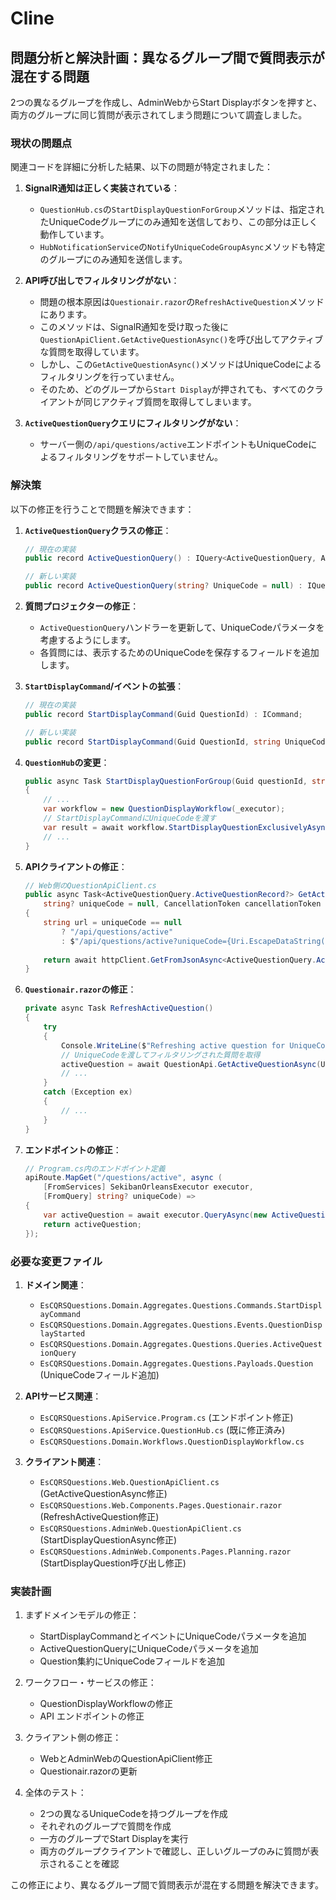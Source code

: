 # Cline

## 問題分析と解決計画：異なるグループ間で質問表示が混在する問題

2つの異なるグループを作成し、AdminWebからStart Displayボタンを押すと、両方のグループに同じ質問が表示されてしまう問題について調査しました。

### 現状の問題点

関連コードを詳細に分析した結果、以下の問題が特定されました：

1. **SignalR通知は正しく実装されている**：
   - `QuestionHub.cs`の`StartDisplayQuestionForGroup`メソッドは、指定されたUniqueCodeグループにのみ通知を送信しており、この部分は正しく動作しています。
   - `HubNotificationService`の`NotifyUniqueCodeGroupAsync`メソッドも特定のグループにのみ通知を送信します。

2. **API呼び出しでフィルタリングがない**：
   - 問題の根本原因は`Questionair.razor`の`RefreshActiveQuestion`メソッドにあります。
   - このメソッドは、SignalR通知を受け取った後に`QuestionApiClient.GetActiveQuestionAsync()`を呼び出してアクティブな質問を取得しています。
   - しかし、この`GetActiveQuestionAsync()`メソッドはUniqueCodeによるフィルタリングを行っていません。
   - そのため、どのグループから`Start Display`が押されても、すべてのクライアントが同じアクティブ質問を取得してしまいます。

3. **`ActiveQuestionQuery`クエリにフィルタリングがない**：
   - サーバー側の`/api/questions/active`エンドポイントもUniqueCodeによるフィルタリングをサポートしていません。

### 解決策

以下の修正を行うことで問題を解決できます：

1. **`ActiveQuestionQuery`クラスの修正**：
   ```csharp
   // 現在の実装
   public record ActiveQuestionQuery() : IQuery<ActiveQuestionQuery, ActiveQuestionRecord>;
   
   // 新しい実装
   public record ActiveQuestionQuery(string? UniqueCode = null) : IQuery<ActiveQuestionQuery, ActiveQuestionRecord>;
   ```

2. **質問プロジェクターの修正**：
   - `ActiveQuestionQuery`ハンドラーを更新して、UniqueCodeパラメータを考慮するようにします。
   - 各質問には、表示するためのUniqueCodeを保存するフィールドを追加します。

3. **`StartDisplayCommand`/イベントの拡張**：
   ```csharp
   // 現在の実装
   public record StartDisplayCommand(Guid QuestionId) : ICommand;
   
   // 新しい実装
   public record StartDisplayCommand(Guid QuestionId, string UniqueCode) : ICommand;
   ```

4. **`QuestionHub`の変更**：
   ```csharp
   public async Task StartDisplayQuestionForGroup(Guid questionId, string uniqueCode)
   {
       // ...
       var workflow = new QuestionDisplayWorkflow(_executor);
       // StartDisplayCommandにUniqueCodeを渡す
       var result = await workflow.StartDisplayQuestionExclusivelyAsync(questionId, uniqueCode); 
       // ...
   }
   ```

5. **APIクライアントの修正**：
   ```csharp
   // Web側のQuestionApiClient.cs
   public async Task<ActiveQuestionQuery.ActiveQuestionRecord?> GetActiveQuestionAsync(
       string? uniqueCode = null, CancellationToken cancellationToken = default)
   {
       string url = uniqueCode == null 
           ? "/api/questions/active" 
           : $"/api/questions/active?uniqueCode={Uri.EscapeDataString(uniqueCode)}";
           
       return await httpClient.GetFromJsonAsync<ActiveQuestionQuery.ActiveQuestionRecord?>(url, cancellationToken);
   }
   ```

6. **`Questionair.razor`の修正**：
   ```csharp
   private async Task RefreshActiveQuestion()
   {
       try
       {
           Console.WriteLine($"Refreshing active question for UniqueCode: {UniqueCode ?? "none"}");
           // UniqueCodeを渡してフィルタリングされた質問を取得
           activeQuestion = await QuestionApi.GetActiveQuestionAsync(UniqueCode);
           // ...
       }
       catch (Exception ex)
       {
           // ...
       }
   }
   ```

7. **エンドポイントの修正**：
   ```csharp
   // Program.cs内のエンドポイント定義
   apiRoute.MapGet("/questions/active", async (
       [FromServices] SekibanOrleansExecutor executor,
       [FromQuery] string? uniqueCode) =>
   {
       var activeQuestion = await executor.QueryAsync(new ActiveQuestionQuery(uniqueCode)).UnwrapBox();
       return activeQuestion;
   });
   ```

### 必要な変更ファイル

1. **ドメイン関連**：
   - `EsCQRSQuestions.Domain.Aggregates.Questions.Commands.StartDisplayCommand`
   - `EsCQRSQuestions.Domain.Aggregates.Questions.Events.QuestionDisplayStarted`
   - `EsCQRSQuestions.Domain.Aggregates.Questions.Queries.ActiveQuestionQuery`
   - `EsCQRSQuestions.Domain.Aggregates.Questions.Payloads.Question` (UniqueCodeフィールド追加)

2. **APIサービス関連**：
   - `EsCQRSQuestions.ApiService.Program.cs` (エンドポイント修正)
   - `EsCQRSQuestions.ApiService.QuestionHub.cs` (既に修正済み)
   - `EsCQRSQuestions.Domain.Workflows.QuestionDisplayWorkflow.cs`

3. **クライアント関連**：
   - `EsCQRSQuestions.Web.QuestionApiClient.cs` (GetActiveQuestionAsync修正)
   - `EsCQRSQuestions.Web.Components.Pages.Questionair.razor` (RefreshActiveQuestion修正)
   - `EsCQRSQuestions.AdminWeb.QuestionApiClient.cs` (StartDisplayQuestionAsync修正)
   - `EsCQRSQuestions.AdminWeb.Components.Pages.Planning.razor` (StartDisplayQuestion呼び出し修正)

### 実装計画

1. まずドメインモデルの修正：
   - StartDisplayCommandとイベントにUniqueCodeパラメータを追加
   - ActiveQuestionQueryにUniqueCodeパラメータを追加
   - Question集約にUniqueCodeフィールドを追加

2. ワークフロー・サービスの修正：
   - QuestionDisplayWorkflowの修正
   - API エンドポイントの修正

3. クライアント側の修正：
   - WebとAdminWebのQuestionApiClient修正
   - Questionair.razorの更新

4. 全体のテスト：
   - 2つの異なるUniqueCodeを持つグループを作成
   - それぞれのグループで質問を作成
   - 一方のグループでStart Displayを実行
   - 両方のグループクライアントで確認し、正しいグループのみに質問が表示されることを確認

この修正により、異なるグループ間で質問表示が混在する問題を解決できます。
